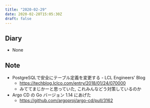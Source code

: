 ```yaml
---
title: "2020-02-29"
date: 2020-02-28T15:05:30Z
draft: false
---
```


## Diary

* None

## Note

* PostgreSQLで安全にテーブル定義を変更する - LCL Engineers' Blog
  * https://techblog.lclco.com/entry/2018/01/24/070000
  * みててまじかーと思っていた, これみんなどう対策しているのか
* Argo CD の Go バージョン 1.14 にあげた
  * https://github.com/argoproj/argo-cd/pull/3162
